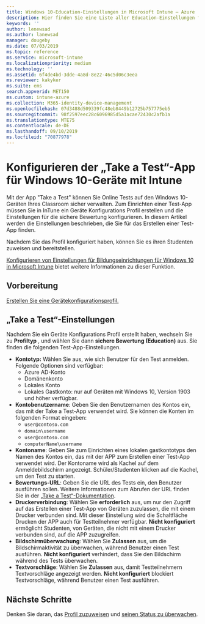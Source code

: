 ```yaml
---
title: Windows 10-Education-Einstellungen in Microsoft Intune – Azure | Microsoft-Dokumentation
description: Hier finden Sie eine Liste aller Education-Einstellungen für Windows 10-Geräte. Verwenden Sie diese Einstellungen in einem Gerätekonfigurationsprofil mit der „Take a Test“-App, wählen Sie aus, mit welcher Methode Benutzer oder Kursteilnehmer sich anmelden, überwachen Sie den Bildschirm während des Tests, und nehmen Sie Weiteres in Intune vor.
keywords: ''
author: lenewsad
ms.author: lanewsad
manager: dougeby
ms.date: 07/03/2019
ms.topic: reference
ms.service: microsoft-intune
ms.localizationpriority: medium
ms.technology: ''
ms.assetid: 6f4de4bd-3dde-4a8d-8e22-46c5d06c3eea
ms.reviewer: kakyker
ms.suite: ems
search.appverid: MET150
ms.custom: intune-azure
ms.collection: M365-identity-device-management
ms.openlocfilehash: 07d3488d509339fc48eb8449b12725b757775eb5
ms.sourcegitcommit: 98f2597eec28c6096985d5a1acae72430c2afb1a
ms.translationtype: MTE75
ms.contentlocale: de-DE
ms.lasthandoff: 09/10/2019
ms.locfileid: "70877978"
---
```

# <a name="configure-the-take-a-test-app-on-windows-10-devices-using-intune"></a>Konfigurieren der „Take a Test“-App für Windows 10-Geräte mit Intune

Mit der App "Take a Test" können Sie Online Tests auf den Windows 10-Geräten Ihres Classroom sicher verwalten. Zum Einrichten einer Test-App müssen Sie in InTune ein Geräte Konfigurations Profil erstellen und die Einstellungen für die sichere Bewertung konfigurieren. In diesem Artikel werden die Einstellungen beschrieben, die Sie für das Erstellen einer Test-App finden. 

Nachdem Sie das Profil konfiguriert haben, können Sie es ihren Studenten zuweisen und bereitstellen. 

[Konfigurieren von Einstellungen für Bildungseinrichtungen für Windows 10 in Microsoft Intune](education-settings-configure.md) bietet weitere Informationen zu dieser Funktion.

## <a name="before-you-begin"></a>Vorbereitung

[Erstellen Sie eine Gerätekonfigurationsprofil.](education-settings-configure.md#create-a-device-profile)

## <a name="take-a-test-settings"></a>„Take a Test“-Einstellungen
Nachdem Sie ein Geräte Konfigurations Profil erstellt haben, wechseln Sie zu **Profiltyp** , und wählen Sie dann **sichere Bewertung (Education)** aus. Sie finden die folgenden Test-App-Einstellungen. 


- **Kontotyp:** Wählen Sie aus, wie sich Benutzer für den Test anmelden. Folgende Optionen sind verfügbar:
  - Azure AD-Konto
  - Domänenkonto
  - Lokales Konto
  - Lokales Gastkonto: nur auf Geräten mit Windows 10, Version 1903 und höher verfügbar.    
- **Kontobenutzername**: Geben Sie den Benutzernamen des Kontos ein, das mit der Take a Test-App verwendet wird. Sie können die Konten im folgenden Format eingeben:
  - `user@contoso.com`
  - `domain\username`
  - `user@contoso.com`
  - `computerName\username`
- **Kontoname**: Geben Sie zum Einrichten eines lokalen gastkontotyps den Namen des Kontos ein, das mit der APP zum Erstellen einer Test-App verwendet wird. Der Kontoname wird als Kachel auf dem Anmeldebildschirm angezeigt. Schüler/Studenten klicken auf die Kachel, um den Test zu starten.  
- **Bewertungs-URL**: Geben Sie die URL des Tests ein, den Benutzer ausführen sollen. Weitere Informationen zum Abrufen der URL finden Sie in der [„Take a Test“-Dokumentation](https://docs.microsoft.com/education/windows/take-tests-in-windows-10).
- **Druckerverbindung**: Wählen Sie **erforderlich** aus, um nur den Zugriff auf das Erstellen einer Test-App von Geräten zuzulassen, die mit einem Drucker verbunden sind. Mit dieser Einstellung wird die Schaltfläche Drucken der APP auch für Testteilnehmer verfügbar. **Nicht konfiguriert** ermöglicht Studenten, von Geräten, die nicht mit einem Drucker verbunden sind, auf die APP zuzugreifen.  
- **Bildschirmüberwachung**: Wählen Sie **Zulassen** aus, um die Bildschirmaktivität zu überwachen, während Benutzer einen Test ausführen. **Nicht konfiguriert** verhindert, dass Sie den Bildschirm während des Tests überwachen.
- **Textvorschläge**: Wählen Sie **Zulassen** aus, damit Testteilnehmern Textvorschläge angezeigt werden. **Nicht konfiguriert** blockiert Textvorschläge, während Benutzer einen Test ausführen.

## <a name="next-steps"></a>Nächste Schritte

Denken Sie daran, das [Profil zuzuweisen](device-profile-assign.md) und [seinen Status zu überwachen](device-profile-monitor.md).
